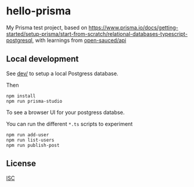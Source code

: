 # hello-prisma

My Prisma test project, based on https://www.prisma.io/docs/getting-started/setup-prisma/start-from-scratch/relational-databases-typescript-postgresql, with learnings from [open-sauced/api](https://github.com/open-sauced/api/tree/09f37a29d0f4b9606fc57efe471725fd9040baba#%EF%B8%8F-setting-up-a-postgresql-database-locally)

## Local development

See [dev/](dev/) to setup a local Postgress database.

Then

```
npm install
npm run prisma-studio
```

To see a browser UI for your postgress databse.

You can run the different `*.ts` scripts to experiment

```
npm run add-user
npm run list-users
npm run publish-post
```

## License

[ISC](license.md)
